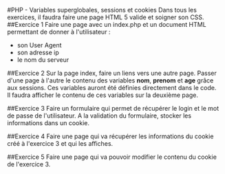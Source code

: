 #PHP - Variables superglobales, sessions et cookies
Dans tous les exercices, il faudra faire une page HTML 5 valide et soigner son CSS.
##Exercice 1
Faire une page avec un index.php et un document HTML permettant de donner à l'utilisateur :
- son User Agent
- son adresse ip
- le nom du serveur


##Exercice 2
Sur la page index, faire un liens vers une autre page. Passer d'une page à l'autre le contenu des variables **nom**, **prenom** et **age** grâce aux sessions. Ces variables auront été définies directement dans le code.  
Il faudra afficher le contenu de ces variables sur la deuxième page.

##Exercice 3
Faire un formulaire qui permet de récupérer le login et le mot de passe de l'utilisateur. A la validation du formulaire, stocker les informations dans un cookie.

##Exercice 4
Faire une page qui va récupérer les informations du cookie créé à l'exercice 3 et qui les affiches.

##Exercice 5
Faire une page qui va pouvoir modifier le contenu du cookie de l'exercice 3.

